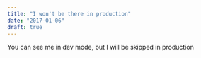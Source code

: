 ```yaml
---
title: "I won't be there in production"
date: "2017-01-06"
draft: true
---
```


You can see me in dev mode, but I will be skipped in production
